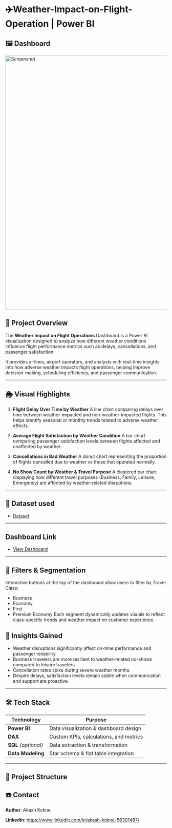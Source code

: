 # ✈️Weather-Impact-on-Flight-Operation | Power BI

## 🖼️ Dashboard
<img width="1415" height="792" alt="Screenshot" src="https://github.com/user-attachments/assets/fe388adc-65d7-4953-ad85-8523c6201211" />


## 📌 Project Overview
The **Weather Impact on Flight Operations** Dashboard is a Power BI visualization designed to analyze how different weather conditions influence flight performance metrics such as delays, cancellations, and passenger satisfaction.

It provides airlines, airport operators, and analysts with real-time insights into how adverse weather impacts flight operations, helping improve decision-making, scheduling efficiency, and passenger communication.

---
## 🌦️ Visual Highlights
1. **Flight Delay Over Time by Weather**
A line chart comparing delays over time between weather-impacted and non-weather-impacted flights.
This helps identify seasonal or monthly trends related to adverse weather effects.

2. **Average Flight Satisfaction by Weather Condition**
A bar chart comparing passenger satisfaction levels between flights affected and unaffected by weather.

3. **Cancellations in Bad Weather**
A donut chart representing the proportion of flights cancelled due to weather vs those that operated normally.

4. **No Show Count by Weather & Travel Purpose**
A clustered bar chart displaying how different travel purposes (Business, Family, Leisure, Emergency) are affected by weather-related disruptions.

---

## 📑 Dataset used
- <a href="https://github.com/akashkokne0214/Energy-Flow-Analysis/blob/main/Energy%20Dataset.zip">Dataset</a>

---

## Dashboard Link
- <a href="https://github.com/akashkokne0214/Energy-Flow-Analysis/blob/main/Screenshot.png">View Dashboard</a>

---

## 🧭 Filters & Segmentation
Interactive buttons at the top of the dashboard allow users to filter by Travel Class:
- Business
- Economy
- First
- Premium Economy
Each segment dynamically updates visuals to reflect class-specific trends and weather impact on customer experience.

## 🧠 Insights Gained
- Weather disruptions significantly affect on-time performance and passenger reliability.
- Business travelers are more resilient to weather-related no-shows compared to leisure travelers.
- Cancellation rates spike during severe weather months.
- Despite delays, satisfaction levels remain stable when communication and support are proactive.

---

## 🛠 Tech Stack
| **Technology** | **Purpose** |
|---------------|------------|
| **Power BI** | Data visualization & dashboard design |
| **DAX** | Custom KPIs, calculations, and metrics |
| **SQL** *(optional)* | Data extraction & transformation |
| **Data Modeling** | Star schema & flat table integration |

---

## 📂 Project Structure

## ☎️ Contact

**Auther**: Akash Kokne

**Linkedin**: https://www.linkedin.com/in/akash-kokne-56301487/



